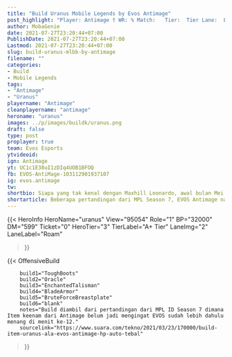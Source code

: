 ```yaml
---
title: "Build Uranus Mobile Legends by Evos Antimage"
post_highlight: "Player: Antimage † WR: % Match:   Tier:  Tier Lane:  Lane"
author: MobaGenie
date: 2021-07-27T23:20:44+07:00
PublishDate: 2021-07-27T23:20:44+07:00
Lastmod: 2021-07-27T23:20:44+07:00
slug: build-uranus-mlbb-by-antimage
filename: ""
categories: 
- Build 
- Mobile Legends
tags: 
- "Antimage"
- "Uranus"
playername: "Antimage"
cleanplayername: "antimage"
heroname: "uranus"
images: ../p/images/buildk/uranus.png
draft: false
type: post
proplayer: true
team: Evos Esports
ytvideoid: 
ign: Antimage
yt: UC1c1E38uI1zDIq4UOB1BFOQ
fb: EVOS-AntiMage-103112901937107
ig: evos.antimage
tw: 
shortbio: Siapa yang tak kenal dengan Maxhill Leonardo, awal bulan Mei 2021 lalu bersama timnya juarai MPL season 7.
shortarticle: Beberapa pertandingan dari MPL Season 7, EVOS Antimage nampak sangat tangkas saat menggunakan hero Uranus.  Manuver Antimage ketika memotong jalur minion di lane musuh menggunakan Uranus mampu membuat musuh kerepotan. Saat melawan Aerowolf, EVOS unggul 14 vs 2 atas Genflix Aerowolf. Uranus milik Antimage jadi MVP game ketiga setelah menyumbang 4 Kill dan 3 Assist. Berikut rekomendasi build item Uranus Mobile Legends ala EVOS Antimage.
---
```


{{< HeroInfo 
HeroName="uranus" 
View="95054" 
Role="1" 
BP="32000" 
DM="599" 
Ticket="0" 
HeroTier="3" 
TierLabel="A+ Tier" 
LaneImg="2" 
LaneLabel="Roam" 
>}}
 
{{< OffensiveBuild 

		build1="ToughBoots"  
		build2="Oracle" 
		build3="EnchantedTalisman" 
		build4="BladeArmor" 
		build5="BruteForceBreastplate" 
		build6="blank" 
		notes="Build diambil dari pertandingan dari MPL ID Season 7 dimana Item keenam dari Antimage belum jadi mengingat EVOS sudah lebih dahulu menang di menit ke-12." 
		sourcelink="https://www.suara.com/tekno/2021/03/23/170000/build-item-uranus-ala-evos-antimage-hp-auto-tebal"

>}}
